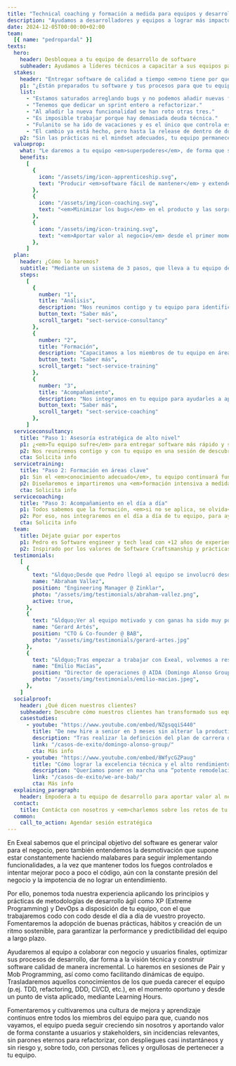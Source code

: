 ```yaml
---
title: "Technical coaching y formación a medida para equipos y desarrolladores de software"
description: "Ayudamos a desarrolladores y equipos a lograr más impacto en el negocio a través de las buenas prácticas de desarrollo"
date: 2024-12-05T00:00:00+02:00
team:
  [{ name: "pedropardal" }]
texts:
  hero:
    header: Desbloquea a tu equipo de desarrollo de software
    subheader: Ayudamos a líderes técnicos a capacitar a sus equipos para acelerar la entrega de software y eliminar los bugs.
  stakes:
    header: "Entregar software de calidad a tiempo <em>no tiene por qué ser doloroso.</em>"
    p1: "¿Están preparados tu software y tus procesos para que tu equipo aporte valor de forma continua, cumpliendo las fechas de entrega? O por el contrario se oyen cosas como..."
    list:
      - "Estamos saturados arreglando bugs y no podemos añadir nuevas funcionalidades."
      - "Tenemos que dedicar un sprint entero a refactorizar."
      - "Al añadir la nueva funcionalidad se han roto otras tres."
      - "Es imposible trabajar porque hay demasiada deuda técnica."
      - "Fulanito se ha ido de vacaciones y es el único que controla este tema."
      - "El cambio ya está hecho, pero hasta la release de dentro de dos semanas no llegará a producción."
    p2: "Sin las prácticas ni el mindset adecuados, tu equipo permanecerá <em>lento, frustrado y ahogado en incidencias</em>."
  valueprop:
    what: "Le daremos a tu equipo <em>superpoderes</em>, de forma que serán capaces de:"
    benefits:
      [
        {
          icon: "/assets/img/icon-apprenticeship.svg",
          text: "Producir <em>software fácil de mantener</em> y extender, <em>entregado a tiempo</em> al mercado.",
        },
        {
          icon: "/assets/img/icon-coaching.svg",
          text: "<em>Minimizar los bugs</em> en el producto y las sorpresas en los despliegues.",
        },
        {
          icon: "/assets/img/icon-training.svg",
          text: "<em>Aportar valor al negocio</em> desde el primer momento y de forma constante.",
        },
      ]
  plan:
    header: ¿Cómo lo haremos?
    subtitle: "Mediante un sistema de 3 pasos, que lleva a tu equipo de <em>estar constantemente apagando fuegos<em>, al <em>alto rendimiento y la mejora continua</em>."
    steps:
      [
        {
          number: "1",
          title: "Análisis",
          description: "Nos reunimos contigo y tu equipo para identificar sus retos y cuellos de botella.",
          button_text: "Saber más",
          scroll_target: "sect-service-consultancy"
        },
        {
          number: "2",
          title: "Formación",
          description: "Capacitamos a los miembros de tu equipo en áreas de conocimiento clave.",
          button_text: "Saber más",
          scroll_target: "sect-service-training"
        },
        {
          number: "3",
          title: "Acompañamiento",
          description: "Nos integramos en tu equipo para ayudarles a aplicar lo aprendido en tu proyecto.",
          button_text: "Saber más",
          scroll_target: "sect-service-coaching"
        },
      ]
  serviceconsultancy:
    title: "Paso 1: Asesoría estratégica de alto nivel"
    p1: ¿<em>Tu equipo sufre</em> para entregar software más rápido y sin bugs, pero no tienes claro por qué ni <em>cómo ayudarles</em> a desbloquearse?
    p2: Nos reuniremos contigo y con tu equipo en una sesión de descubrimiento en la que auditaremos sus prácticas técnicas y de gestión, para <em>identificar cuellos de botella y oportunidades de mejora</em>.
    cta: Solicita info
  servicetraining:
    title: "Paso 2: Formación en áreas clave"
    p1: Sin el <em>conocimiento adecuado</em>, tu equipo continuará funcionando como lo hacía hasta ahora.
    p2: Diseñaremos e impartiremos una <em>formación intensiva a medida</em> para tu equipo, orientada a cubrir sus gaps de conocimiento, en áreas clave como arquitectura software, orientación a producto o gestión ágil.
    cta: Solicita info
  servicecoaching:
    title: "Paso 3: Acompañamiento en el día a día"
    p1: Todos sabemos que la formación, <em>si no se aplica, se olvida</em>.
    p2: Por eso, nos integraremos en el día a día de tu equipo, para ayudarles a aplicar todos los conocimientos adquiridos sobre el código de tu proyecto, y acompañarles en la mejora de sus prácticas técnicas y procesos de gestión.
    cta: Solicita info
  team:
    title: Déjate guiar por expertos
    p1: Pedro es Software engineer y tech lead con +12 años de experiencia construyendo aplicaciones web escalables en el cloud, y liderando equipos multidisciplinares usando metodologías ágiles.
    p2: Inspirado por los valores de Software Craftsmanship y prácticas de Extreme Programming y DevOps, poniendo especial énfasis en la entrega temprana de valor, comunicación transparente con el cliente y excelencia técnica.
  testimonials:
    [
      {
        text: "&ldquo;Desde que Pedro llegó al equipo se involucró desde el minuto 1, tanto en el producto como en la parte técnica, siendo una pieza clave en la gran mejora sistémica que experimentó el equipo, ayudando no solo en detalles técnicos si no en las interacciones, relaciones y otras dinámicas de equipo.&rdquo;",
        name: "Abraham Vallez",
        position: "Engineering Manager @ Zinklar",
        photo: "/assets/img/testimonials/abraham-vallez.png",
        active: true,
      },
      {
        text: "&ldquo;Ver al equipo motivado y con ganas ha sido muy positivo. Gana el equipo, gana la empresa y también ganan los empleados a nivel personal ya que obtienen un aprendizaje y una formación extra que tiene un retorno muy positivo&rdquo;",
        name: "Gerard Artés",
        position: "CTO & Co-founder @ BAB",
        photo: "/assets/img/testimonials/gerard-artes.jpg"
      },
      {
        text: "&ldquo;Tras empezar a trabajar con Exeal, volvemos a respirar en el equipo el aprendizaje, las preguntas, las lecturas... El éxito principal es ayudar a crecer y retener a nuestros profesionales.&rdquo;",
        name: "Emilio Macías",
        position: "Director de operaciones @ AIDA (Domingo Alonso Group)",
        photo: "/assets/img/testimonials/emilio-macias.jpeg",
      },
    ]
  socialproof:
    header: ¿Qué dicen nuestros clientes?
    subheader: Descubre cómo nuestros clientes han transformado sus equipos de la mano de nuestro acompañamiento
    casestudies:
      - youtube: "https://www.youtube.com/embed/NZgsqqiS440"
        title: "De new hire a senior en 3 meses sin alterar la productividad de los equipos"
        description: "Tras realizar la definición del plan de carrera de los empleados del departamento de ingeniería de AIDA, identifican la necesidad de encontrar talento de nivel intermedio para incorporar a sus equipos."
        link: "/casos-de-exito/domingo-alonso-group/"
        cta: Más info
      - youtube: "https://www.youtube.com/embed/8WfycGZPaug"
        title: "Cómo lograr la excelencia técnica y el alto rendimiento del equipo en 3 meses"
        description: "Queríamos poner en marcha una “potente remodelación” a nivel del desarrollo de nuestro producto y para ello era necesario que el equipo con el que contábamos aprendiera, obtuviera formación."
        link: "/casos-de-exito/we-are-bab/"
        cta: Más info
  explaining_paragraph:
    header: Empodera a tu equipo de desarrollo para aportar valor al negocio
  contact:
    title: Contácta con nosotros y <em>charlemos sobre los retos de tu equipo</em> para valorar cómo podemos ayudar.
  common:
    call_to_action: Agendar sesión estratégica
---
```


En Exeal sabemos que el principal objetivo del software es generar valor para el negocio, pero también entendemos la desmotivación que supone estar constantemente haciendo malabares para seguir implementando funcionalidades, a la vez que mantener todos los fuegos controlados e intentar mejorar poco a poco el código, aún con la constante presión del negocio y la impotencia de no lograr un entendimiento.

Por ello, ponemos toda nuestra experiencia aplicando los principios y prácticas de metodologías de desarrollo ágil como XP (Extreme Programming) y DevOps a disposición de tu equipo, con el que trabajaremos codo con codo desde el día a día de vuestro proyecto. Fomentaremos la adopción de buenas prácticas, hábitos y creación de un ritmo sostenible, para garantizar la performance y predictibilidad del equipo a largo plazo.

Ayudaremos al equipo a colaborar con negocio y usuarios finales, optimizar sus procesos de desarrollo, dar forma a la visión técnica y construir software calidad de manera incremental. Lo haremos en sesiones de Pair y Mob Programming, así como como facilitando dinámicas de equipo. Trasladaremos aquellos conocimientos de los que pueda carecer el equipo (p.ej. TDD, refactoring, DDD, CI/CD, etc.), en el momento oportuno y desde un punto de vista aplicado, mediante Learning Hours.

Fomentaremos y cultivaremos una cultura de mejora y aprendizaje continuos entre todos los miembros del equipo para que, cuando nos vayamos, el equipo pueda seguir creciendo sin nosotros y aportando valor de forma constante a usuarios y stakeholders, sin incidencias relevantes, sin parones eternos para refactorizar, con despliegues casi instantáneos y sin riesgo y, sobre todo, con personas felices y orgullosas de pertenecer a tu equipo.
